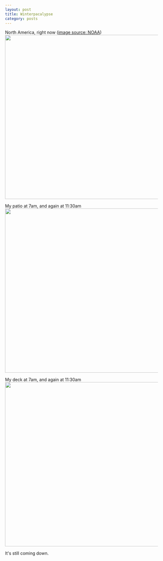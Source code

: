 ```yaml
---
layout: post
title: Winterpacalypse
category: posts
---
```


North America, right now ([image source: NOAA][1])
<a href="http://ctshryock.com/static/images/map.png">
    <img src="http://ctshryock.com/static/images/map_thumb.png" width="540" />
</a>

My patio at 7am, and again at 11:30am
<a href="http://ctshryock.com/static/images/patio_composite.png">
    <img src="http://ctshryock.com/static/images/patio_composite_thumb.png" width="540" />
</a>

My deck at 7am, and again at 11:30am
<a href="http://ctshryock.com/static/images/deck_composite.png.png">
    <img src="http://ctshryock.com/static/images/deck_composite_thumb.png" width="540" />
</a>

It's still coming down.


[1]: http://nnvl.noaa.gov/MediaDetail.php?MediaID=640&MediaTypeID=1&sms_ss=twitter&at_xt=4d4859aadf12521d,0